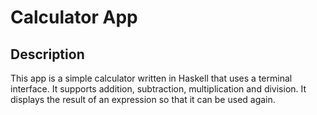 # Calculator App

## Description

This app is a simple calculator written in Haskell that uses a terminal
interface. It supports addition, subtraction, multiplication and division. It
displays the result of an expression so that it can be used again.
